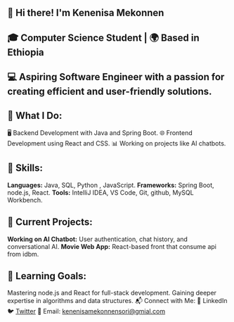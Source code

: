 ## 👋 Hi there! I'm Kenenisa Mekonnen
## 🎓 Computer Science Student | 🌍 Based in Ethiopia
## 💻 Aspiring Software Engineer with a passion for creating efficient and user-friendly solutions.

## 💼 What I Do:
🖥️ Backend Development with Java and Spring Boot.
🌐 Frontend Development using React and CSS.
📊 Working on projects like AI chatbots.

## 🌟 Skills:
**Languages:** Java, SQL, Python , JavaScript.
**Frameworks:** Spring Boot, node.js, React.
**Tools:** IntelliJ IDEA, VS Code, Git, github, MySQL Workbench.

## 🚀 Current Projects:
**Working on AI Chatbot:** User authentication, chat history, and conversational AI.
**Movie Web App:** React-based front that consume api from idbm.

## 🎯 Learning Goals:
Mastering node.js and React for full-stack development.
Gaining deeper expertise in algorithms and data structures.
📬 Connect with Me:
💼 LinkedIn
🐦 [Twitter](https://x.com/kenenisa1153)
📧 Email: kenenisamekonnensori@gmial.com

<!---
kenenisamekonnen/kenenisamekonnen is a ✨ special ✨ repository because its `README.md` (this file) appears on your GitHub profile.
You can click the Preview link to take a look at your changes.
--->

